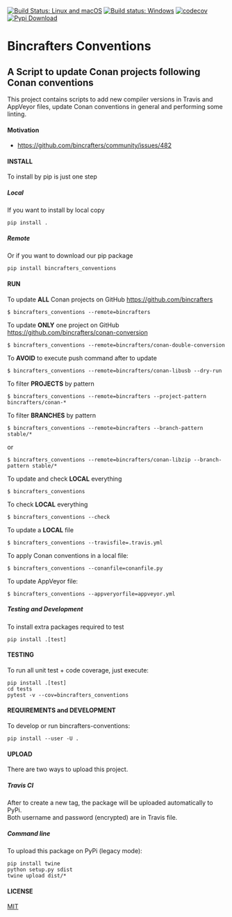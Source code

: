 [![Build Status: Linux and macOS](https://travis-ci.com/bincrafters/bincrafters-conventions.svg?branch=master)](https://travis-ci.com/bincrafters/bincrafters-conventions)
[![Build status: Windows](https://ci.appveyor.com/api/projects/status/github/bincrafters/bincrafters-conventions?svg=true)](https://ci.appveyor.com/project/bincrafters/bincrafters-conventions)
[![codecov](https://codecov.io/gh/bincrafters/bincrafters-conventions/branch/master/graph/badge.svg)](https://codecov.io/gh/bincrafters/bincrafters-conventions)
[![Pypi Download](https://img.shields.io/badge/download-pypi-blue.svg)](https://pypi.python.org/pypi/bincrafters-conventions)

# Bincrafters Conventions

## A Script to update Conan projects following Conan conventions

This project contains scripts to add new compiler versions in Travis and AppVeyor files,
update Conan conventions in general and performing some linting.

#### Motivation

- https://github.com/bincrafters/community/issues/482

#### INSTALL
To install by pip is just one step

##### Local
If you want to install by local copy

    pip install .

##### Remote
Or if you want to download our pip package

    pip install bincrafters_conventions

#### RUN
To update **ALL** Conan projects on GitHub https://github.com/bincrafters

    $ bincrafters_conventions --remote=bincrafters

To update **ONLY** one project on GitHub https://github.com/bincrafters/conan-conversion

    $ bincrafters_conventions --remote=bincrafters/conan-double-conversion

To **AVOID** to execute push command after to update

    $ bincrafters_conventions --remote=bincrafters/conan-libusb --dry-run

To filter **PROJECTS** by pattern

    $ bincrafters_conventions --remote=bincrafters --project-pattern bincrafters/conan-*

To filter **BRANCHES** by pattern

    $ bincrafters_conventions --remote=bincrafters --branch-pattern stable/*

or

    $ bincrafters_conventions --remote=bincrafters/conan-libzip --branch-pattern stable/*

To update and check **LOCAL** everything

    $ bincrafters_conventions
    
To check **LOCAL** everything

    $ bincrafters_conventions --check
    
To update a **LOCAL** file

    $ bincrafters_conventions --travisfile=.travis.yml

To apply Conan conventions in a local file:

    $ bincrafters_conventions --conanfile=conanfile.py

To update AppVeyor file:

    $ bincrafters_conventions --appveryorfile=appveyor.yml


##### Testing and Development
To install extra packages required to test

    pip install .[test]


#### TESTING
To run all unit test + code coverage, just execute:

    pip install .[test]
    cd tests
    pytest -v --cov=bincrafters_conventions


#### REQUIREMENTS and DEVELOPMENT
To develop or run bincrafters-conventions:

    pip install --user -U .


#### UPLOAD
There are two ways to upload this project.

##### Travis CI
After to create a new tag, the package will be uploaded automatically to PyPi.  
Both username and password (encrypted) are in Travis file.  


##### Command line
To upload this package on PyPi (legacy mode):

    pip install twine
    python setup.py sdist
    twine upload dist/*


#### LICENSE
[MIT](LICENSE.md)
